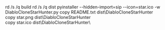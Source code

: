 rd /s /q build
rd /s /q dist
pyinstaller --hidden-import=sip --icon=star.ico -w DiabloCloneStarHunter.py
copy README.txt dist\DiabloCloneStarHunter\
copy star.png dist\DiabloCloneStarHunter\
copy star.ico dist\DiabloCloneStarHunter\
